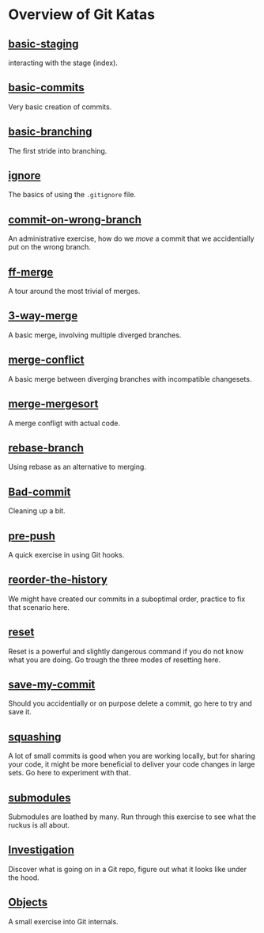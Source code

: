 # Overview of Git Katas


## [basic-staging](basic-staging/README.md)
interacting with the stage (index).

## [basic-commits](basic-commits/README.md)
Very basic creation of commits.

## [basic-branching](basic-branching/README.md)
The first stride into branching.

## [ignore](ignore/README.md)
The basics of using the `.gitignore` file.

## [commit-on-wrong-branch](commit-on-wrong-branch/README.md)
An administrative exercise, how do we _move_ a commit that we accidentially put on the wrong branch.

## [ff-merge](ff-merge/README.md)
A tour around the most trivial of merges.

## [3-way-merge](3-way-merge/README.md)
A basic merge, involving multiple diverged branches.

## [merge-conflict](merge-conflict/README.md)
A basic merge between diverging branches with incompatible changesets.

## [merge-mergesort](merge-mergesort/README.md)
A merge confligt with actual code.

## [rebase-branch](rebase-branch/README.md)
Using rebase as an alternative to merging.

## [Bad-commit](bad-commit/README.md)
Cleaning up a bit.

## [pre-push](pre-push/README.md)
A quick exercise in using Git hooks.

## [reorder-the-history](reorder-the-history/README.md)
We might have created our commits in a suboptimal order, practice to fix that scenario here.

## [reset](reset/README.md)
Reset is a powerful and slightly dangerous command if you do not know what you are doing. 
Go trough the three modes of resetting here.

## [save-my-commit](save-my-commit/README.md)
Should you accidentially or on purpose delete a commit, go here to try and save it.

## [squashing](squashing/README.md)
A lot of small commits is good when you are working locally, but for sharing your code, it might be more beneficial to deliver your code changes in large sets. Go here to experiment with that.

## [submodules](submodules/README.md)
Submodules are loathed by many. Run through this exercise to see what the ruckus is all about.

## [Investigation](investigation/README.md)
Discover what is going on in a Git repo, figure out what it looks like under the hood.

## [Objects](objects/README.md)
A small exercise into Git internals.
